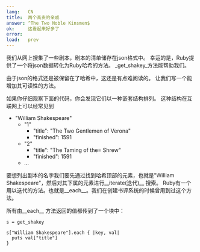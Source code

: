 ```yaml
---
lang:   CN
title:  两个高贵的亲戚
answer: ^The Two Noble Kinsmen$
ok:     这看起来好多了
error:  
load:   prev
---
```


我们从网上搜集了一些剧本，剧本的清单储存在json格式中。
幸运的是，Ruby提供了一个将json数据转化为Ruby哈希的方法。
_get\_shakey_方法能帮助我们。

由于json的格式还是被保留在了哈希中，这还是有点难阅读的。
让我们写一个能增加其可读性的方法。

如果你仔细观察下面的代码，你会发现它们以一种嵌套结构排列。
这种结构在互联网上可以经常见到

<ul>
  <li>"William Shakespeare"
  <ul>
      <li>"1"
      <ul>
        <li>"title": "The Two Gentlemen of Verona"</li>
        <li>"finished": 1591</li>
      </ul>
      </li>
      <li>"2"
      <ul>
        <li>"title": "The Taming of the= Shrew"</li>
        <li>"finished": 1591</li>
      </ul>
      </li>
      <li>...</li>
  </ul>
  </li>
</ul>

要想列出剧本的名字我们要先通过找到哈希顶部的元素，也就是"William Shakespeare"，然后对其下属的元素进行__iterate(迭代)__ 搜索。
Ruby有一个用以迭代的方法。也就是__each__。我们在创建书评系统的时候曾用到过这个方法。

所有由__each__ 方法返回的值都传到了一个块中：

    s = get_shakey
    
    s["William Shakespeare"].each { |key, val|
      puts val["title"]
    }
